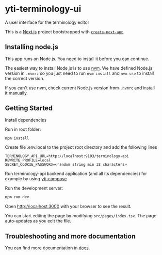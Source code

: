 # yti-terminology-ui

A user interface for the terminology editor

This is a [Next.js](https://nextjs.org/) project bootstrapped with
[`create-next-app`](https://github.com/vercel/next.js/tree/canary/packages/create-next-app).

## Installing node.js

This app runs on Node.js. You need to install it before you can continue.

The easiest way to install Node.js is to use
[nvm](https://github.com/nvm-sh/nvm). We have defined Node.js version in
`.nvmrc` so you just need to run `nvm install` and `nvm use` to install the
correct version.

If you can't use nvm, check current Node.js version from `.nvmrc` and install it
manually.

## Getting Started

Install dependencies

Run in root folder:

```bash
npm install
```

Create file .env.local to the project root directory and add the following lines

```
TERMINOLOGY_API_URL=http://localhost:9103/terminology-api
REWRITE_PROFILE=local
SECRET_COOKIE_PASSWORD=<random string min 32 characters>
```

Run terminology-api backend application (and all its dependencies) for example
by using [yti-compose](https://github.com/VRK-YTI/yti-compose)

Run the development server:

```bash
npm run dev
```

Open [http://localhost:3000](http://localhost:3000) with your browser to see the
result.

You can start editing the page by modifying `src/pages/index.tsx`. The page
auto-updates as you edit the file.

## Troubleshooting and more documentation

You can find more documentation in [docs](../docs).
